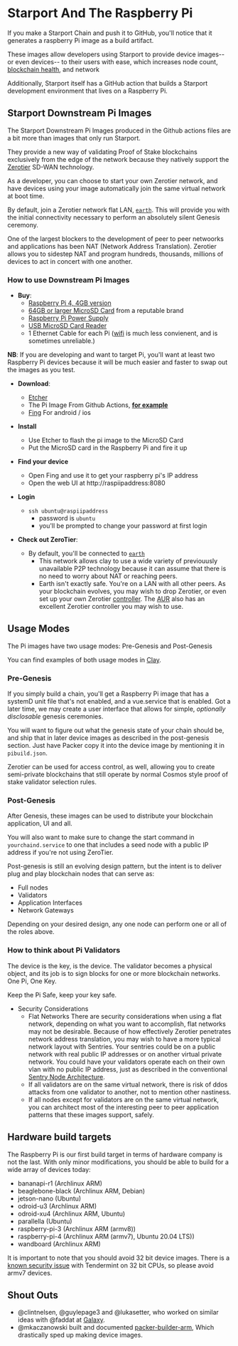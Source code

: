 # Starport And The Raspberry Pi

If you make a Starport Chain and push it to GitHub, you'll notice that it generates a raspberry Pi image as a build artifact.

These images allow developers using Starport to provide device images-- or even devices-- to their users with ease, which increases node count, [blockchain health](https://www.notion.so/Blockchain-App-TCO-3a86ae028a7f4c589efdb3a538d19bf2), and network

Additionally, Starport itself has a GitHub action that builds a Starport development environment that lives on a Raspberry Pi.


## Starport Downstream Pi Images

The Starport Downstream Pi Images produced in the Github actions files are a bit more than images that only run Starport.

They provide a new way of validating Proof of Stake blockchains exclusively from the edge of the network because they natively support the [Zerotier](https://zerotier.com) SD-WAN technology.

As a developer, you can choose to start your own Zerotier network, and have devices using your image automatically join the same virtual network at boot time.

By default, join a Zerotier network flat LAN, [`earth`](https://zerotier.atlassian.net/wiki/spaces/SD/pages/7372813/The+Earth+Test+Network).  This will provide you with the initial connectivity necessary to perform an absolutely silent Genesis ceremony.

One of the largest blockers to the development of peer to peer netwoorks and applications has been NAT (Network Address Translation).  Zerotier allows you to sidestep NAT and program hundreds, thousands, millions of devices to act in concert with one another.


### How to use Downstream Pi Images

* **Buy**:
    * [Raspberry Pi 4, 4GB version](https://www.raspberrypi.org/products/raspberry-pi-4-model-b/?variant=raspberry-pi-4-model-b-4gb)
    * [64GB or larger MicroSD Card](https://www.newegg.com/sandisk-64gb-microsdxc/p/N82E16820175006?Description=64gb%20microsd&cm_re=64gb_microsd-_-20-175-006-_-Product) from a reputable brand
    * [Raspberry Pi Power Supply](https://www.raspberrypi.org/products/type-c-power-supply/)
    * [USB MicroSD Card Reader](https://www.newegg.com/iogear-gfr3c11-2-in-1/p/N82E16820283035?Description=usb%20c%20microsd&cm_re=usb_c%20microsd-_-20-283-035-_-Product&quicklink=true)
    * 1 Ethernet Cable for each Pi ([wifi](https://medium.com/@huobur/how-to-setup-wifi-on-raspberry-pi-4-with-ubuntu-20-04-lts-64-bit-arm-server-ceb02303e49b) is much less convienent, and is sometimes unreliable.)

**NB**: If you are developing and want to target Pi, you'll want at least two Raspberry Pi devices because it will be much easier and faster to swap out the images as you test.

* **Download**:
    * [Etcher](https://www.balena.io/etcher/)
    * The Pi Image From Github Actions, [**for example**](https://github.com/faddat/clay/actions/runs/262801323)
    * [Fing](https://www.fing.com/) For android / ios

* **Install**
    * Use Etcher to flash the pi image to the MicroSD Card
    * Put the MicroSD card in the Raspberry Pi and fire it up

* **Find your device**
    * Open Fing and use it to get your raspberry pi's IP address
    * Open the web UI at http://raspiipaddress:8080

* **Login**
    * `ssh ubuntu@raspiipaddress`
        * password is `ubuntu`
        * you'll be prompted to change your password at first login

* **Check out ZeroTier**:
    * By default, you'll be connected to [`earth`](https://zerotier.atlassian.net/wiki/spaces/SD/pages/7372813/The+Earth+Test+Network)
        * This network allows clay to use a wide variety of previouusly unavailable P2P technology because it can assume that there is no need to worry about NAT or reaching peers.
        * Earth isn't exactly safe.  You're on a LAN with all other peers.  As your blockchain evolves, you may wish to drop Zerotier, or even set up your own Zerotier [controller](https://github.com/key-networks/ztncui).  The [AUR](https://aur.archlinux.org/) also has an excellent Zerotier controller you may wish to use.


## Usage Modes
The Pi images have two usage modes: Pre-Genesis and Post-Genesis

You can find examples of both usage modes in [Clay](https://github.com/faddat/clay).


### Pre-Genesis
If you simply build a chain, you'll get a Raspberry Pi image that has a systemD unit file that's not enabled, and a vue.service that is enabled.  Got a later time, we may create a user interface that allows for simple, *optionally disclosable* genesis ceremonies.

You will want to figure out what the genesis state of your chain should be, and ship that in later device images as described in the post-genesis section.  Just have Packer copy it into the device image by mentioning it in `pibuild.json`.

Zerotier can be used for access control, as well, allowing you to create semi-private blockchains that still operate by normal Cosmos style proof of stake validator selection rules.


### Post-Genesis
After Genesis, these images can be used to distribute your blockchain application, UI and all.

You will also want to make sure to change the start command in `yourchaind.service` to one that includes a seed node with a public IP address if you're not using ZeroTier.

Post-genesis is still an evolving design pattern, but the intent is to deliver plug and play blockchain nodes that can serve as:

* Full nodes
* Validators
* Application Interfaces
* Network Gateways

Depending on your desired design, any one node can perform one or all of the roles above.


### How to think about Pi Validators
The device is the key, is the device.  The validator becomes a physical object, and its job is to sign blocks for one or more blockchain networks.  One Pi, One Key.

Keep the Pi Safe, keep your key safe.

* Security Considerations
    * Flat Networks
There are security considerations when using a flat network, depending on what you want to accomplish, flat networks may not be desirable.  Because of how effectively Zerotier penetrates network address translation, you may wish to have a more typical network layout with Sentries. Your sentries could be on a public network with real public IP addresses or on another virtual private network.  You could have your validators operate each on their own vlan with no public IP address, just as described in the conventional [Sentry Node Architecture](https://forum.cosmos.network/t/sentry-node-architecture-overview/454).
    * If all validators are on the same virtual network, there is risk of ddos attacks from one validator to another, not to mention other nastiness.
    * If all nodes except for validators are on the same virtual network, you can architect most of the interesting peer to peer application patterns that these images support, safely.


## Hardware build targets
The Raspberry Pi is our first build target in terms of hardware company is not the last. With only minor modifications, you should be able to build for a wide array of devices today:

* bananapi-r1 (Archlinux ARM)
* beaglebone-black (Archlinux ARM, Debian)
* jetson-nano (Ubuntu)
* odroid-u3 (Archlinux ARM)
* odroid-xu4 (Archlinux ARM, Ubuntu)
* parallella (Ubuntu)
* raspberry-pi-3 (Archlinux ARM (armv8))
* raspberry-pi-4 (Archlinux ARM (armv7), Ubuntu 20.04 LTS))
* wandboard (Archlinux ARM)

It is important to note that you should avoid 32 bit device images.  There is a [known security issue](https://github.com/tendermint/tendermint/blob/master/docs/tendermint-core/running-in-production.md#validator-signing-on-32-bit-architectures-or-arm) with Tendermint on 32 bit CPUs, so please avoid armv7 devices.


## Shout Outs
* @clintnelsen, @guylepage3 and @lukasetter, who worked on similar ideas with @faddat at [Galaxy](https://github.com/galaxypi/galaxy).
* @mkaczanowski built and documented [packer-builder-arm](https://github.com/mkaczanowski/packer-builder-arm), Which drastically sped up making device images.
